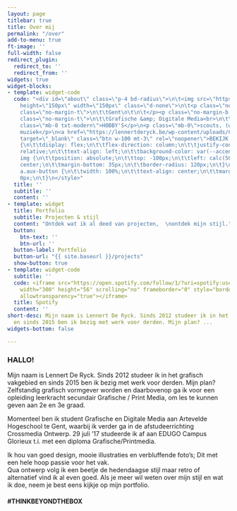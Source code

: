 ```yaml
---
layout: page
titlebar: true
title: Over mij
permalink: "/over"
add-to-menu: true
ft-image: ''
full-width: false
redirect_plugin:
  redirect_to: ''
  redirect_from: ''
widgets: true
widget-blocks:
- template: widget-code
  code: "<div id=\"about\" class=\"p-4 bd-radius\">\n\t<img src=\"https://github.lennertderyck.be/assets/images/about_profile.jpg\"
    height=\"150px\" width=\"150px\" class=\"d-none\">\n\t<p class=\"no-margin-b txt-modern\">\n\t\tREGIO\n\t\n\t</p><p
    class=\"no-margin-t\">\n\t\tGent\n\t\n\t</p><p class=\"no-margin-b txt-modern\">\n\t\tOPLEIDING\n\t\n\t</p><p
    class=\"no-margin-t\">\n\t\tGrafische &amp; Digitale Media<br>\n\t\tArteveldehogeschool\n\t\n\t\n\t</p><p
    class=\"mb-0 txt-modern\">HOBBY'S</p>\n<p class=\"mb-0\">scouts, (web)design,
    muziek</p>\n<a href=\"https://lennertderyck.be/wp-content/uploads/CV_LENNERT_DE_RYCK.pdf\"
    target=\"_blank\" class=\"btn w-100 mt-3\" rel=\"noopener\">BEKIJK CV</a>\n<p></p></div>\n<style>\n\t#about
    {\n\t\tdisplay: flex;\n\t\tflex-direction: column;\n\t\tjustify-content: center;\n\t\tposition:
    relative;\n\t\ttext-align: left;\n\t\tbackground-color: var(--accent-2);\n\t}\n\t\n\t#about
    img {\n\t\tposition: absolute;\n\t\ttop: -100px;\n\t\tleft: calc(50% - 75px);\n\t\talign-self:
    center;\n\t\tmargin-bottom: 35px;\n\t\tborder-radius: 120px;\n\t}\n\t\n\t#about
    a.aux-button {\n\t\twidth: 100%;\n\t\ttext-align: center;\n\t\tmargin-top: 1em;\n\t\tmargin-bottom:
    0px;\n\t}\n</style>"
  title: ''
  subtitle: ''
  content: ''
- template: widget
  title: Portfolio
  subtitle: Projecten & stijl
  content: "Ontdek wat ik al deed van projecten,  \nontdek mijn stijl."
  button:
    btn-text: ''
    btn-url: ''
  button-label: Portfolio
  button-url: "{{ site.baseurl }}/projects"
  show-button: true
- template: widget-code
  subtitle: ''
  code: <iframe src="https://open.spotify.com/follow/1/?uri=spotify:user:twoledery&size=detail&theme=light&show-count=0"
    width="300" height="56" scrolling="no" frameborder="0" style="border:none; overflow:hidden;"
    allowtransparency="true"></iframe>
  title: Spotify
  content: ''
short-desc: Mijn naam is Lennert De Ryck. Sinds 2012 studeer ik in het grafisch vakgebied
  en sinds 2015 ben ik bezig met werk voor derden. Mijn plan? ...
widgets-bottom: false

---
```

### HALLO!

Mijn naam is Lennert De Ryck. Sinds 2012 studeer ik in het grafisch vakgebied en sinds 2015 ben ik bezig met werk voor derden. Mijn plan? Zelfstandig grafisch vormgever worden en daarbovenop ga ik voor een opleiding leerkracht secundair Grafische / Print Media, om les te kunnen geven aan 2e en 3e graad.

Momenteel ben ik student Grafische en Digitale Media aan Artevelde Hogeschool te Gent, waarbij ik verder ga in de afstudeerrichting Crossmedia Ontwerp. 29 juli ’17 studeerde ik af aan EDUGO Campus Glorieux t.i. met een diploma Grafische/Printmedia.

Ik hou van goed design, mooie illustraties en verbluffende foto’s; Dit met een hele hoop passie voor het vak.  
Qua ontwerp volg ik een beetje de hedendaagse stijl maar retro of alternatief vind ik al even goed. Als je meer wil weten over mijn stijl en wat ik doe, neem je best eens kijkje op mijn portfolio.

<h4 class="fontw-300 lspacing-1">#THINKBEYONDTHEBOX</h4>
